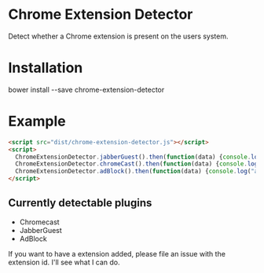 # Chrome Extension Detector
Detect whether a Chrome extension is present on the users system.

# Installation
bower install --save chrome-extension-detector

# Example
```html
<script src="dist/chrome-extension-detector.js"></script>
<script>
  ChromeExtensionDetector.jabberGuest().then(function(data) {console.log("jabberGuest:", data)});
  ChromeExtensionDetector.chromeCast().then(function(data) {console.log("chromeCast:", data)});
  ChromeExtensionDetector.adBlock().then(function(data) {console.log("adBlock:", data)});
</script>
```

## Currently detectable plugins
- Chromecast
- JabberGuest
- AdBlock

If you want to have a extension added, please file an issue with the extension id. I'll see what I can do.
